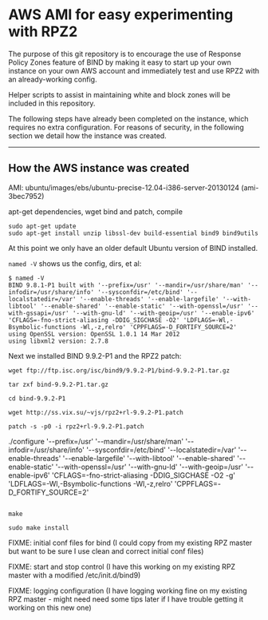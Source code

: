 AWS AMI for easy experimenting with RPZ2
======

The purpose of this git repository is to encourage the use of Response Policy Zones feature of BIND by making it easy to start up your own instance on your own AWS account and immediately test and use RPZ2 with an already-working config.

Helper scripts to assist in maintaining white and block zones will be included in this repository.

The following steps have already been completed on the instance, which requires no extra configuration. For reasons of security, in the following section we detail how the instance was created.

***
How the AWS instance was created
---

AMI: ubuntu/images/ebs/ubuntu-precise-12.04-i386-server-20130124 (ami-3bec7952)

apt-get dependencies, wget bind and patch, compile

```
sudo apt-get update
sudo apt-get install unzip libssl-dev build-essential bind9 bind9utils
```

At this point we only have an older default Ubuntu version of BIND installed. 

```named -V``` shows us the config, dirs, et al:

```
$ named -V
BIND 9.8.1-P1 built with '--prefix=/usr' '--mandir=/usr/share/man' '--infodir=/usr/share/info' '--sysconfdir=/etc/bind' '--localstatedir=/var' '--enable-threads' '--enable-largefile' '--with-libtool' '--enable-shared' '--enable-static' '--with-openssl=/usr' '--with-gssapi=/usr' '--with-gnu-ld' '--with-geoip=/usr' '--enable-ipv6' 'CFLAGS=-fno-strict-aliasing -DDIG_SIGCHASE -O2' 'LDFLAGS=-Wl,-Bsymbolic-functions -Wl,-z,relro' 'CPPFLAGS=-D_FORTIFY_SOURCE=2'
using OpenSSL version: OpenSSL 1.0.1 14 Mar 2012
using libxml2 version: 2.7.8
```

Next we installed BIND 9.9.2-P1 and the RPZ2 patch:

```
wget ftp://ftp.isc.org/isc/bind9/9.9.2-P1/bind-9.9.2-P1.tar.gz

tar zxf bind-9.9.2-P1.tar.gz

cd bind-9.9.2-P1

wget http://ss.vix.su/~vjs/rpz2+rl-9.9.2-P1.patch

patch -s -p0 -i rpz2+rl-9.9.2-P1.patch

```
./configure '--prefix=/usr' '--mandir=/usr/share/man' '--infodir=/usr/share/info' '--sysconfdir=/etc/bind' '--localstatedir=/var' '--enable-threads' '--enable-largefile' '--with-libtool' '--enable-shared' '--enable-static' '--with-openssl=/usr' '--with-gnu-ld' '--with-geoip=/usr' '--enable-ipv6' 'CFLAGS=-fno-strict-aliasing -DDIG_SIGCHASE -O2 -g' 'LDFLAGS=-Wl,-Bsymbolic-functions -Wl,-z,relro' 'CPPFLAGS=-D_FORTIFY_SOURCE=2'
```

make

sudo make install
```



FIXME: initial conf files for bind (I could copy from my existing RPZ master but want to be sure I use clean and correct initial conf files)

FIXME: start and stop control (I have this working on my existing RPZ master with a modified /etc/init.d/bind9)

FIXME: logging configuration (I have logging working fine on my existing RPZ master - might need need some tips later if I have trouble getting it working on this new one)
